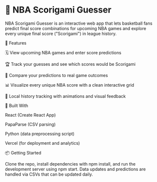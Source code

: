 # 🏀 NBA Scorigami Guesser

NBA Scorigami Guesser is an interactive web app that lets basketball fans predict final score combinations for upcoming NBA games and explore every unique final score ("Scorigami") in league history.

🔮 Features

🗓 View upcoming NBA games and enter score predictions

🏆 Track your guesses and see which scores would be Scorigami

🧠 Compare your predictions to real game outcomes

📊 Visualize every unique NBA score with a clean interactive grid

🏀 Local history tracking with animations and visual feedback

🚀 Built With

React (Create React App)

PapaParse (CSV parsing)

Python (data preprocessing script)

Vercel (for deployment and analytics)

📦 Getting Started

Clone the repo, install dependencies with npm install, and run the development server using npm start. Data updates and predictions are handled via CSVs that can be updated daily.
